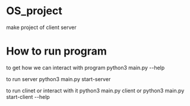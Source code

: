 # OS_project
make project of client server 

# How to run program
to get how we can interact with program
python3 main.py --help

to run server
python3 main.py start-server

to run clinet or interact with it
python3 main.py client
or 
python3 main.py start-client --help
